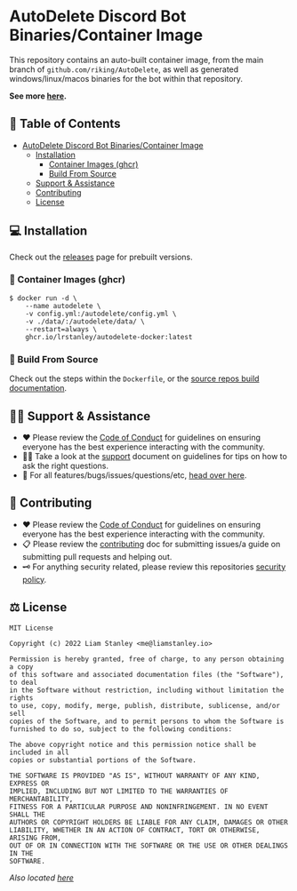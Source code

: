 # AutoDelete Discord Bot Binaries/Container Image

This repository contains an auto-built container image, from the main branch of `github.com/riking/AutoDelete`, as
well as generated windows/linux/macos binaries for the bot within that repository.

**See more [here](https://github.com/riking/AutoDelete).**

<!-- template:begin:toc -->
<!-- do not edit anything in this "template" block, its auto-generated -->
## :link: Table of Contents

- [AutoDelete Discord Bot Binaries/Container Image](#autodelete-discord-bot-binariescontainer-image)
  - [Installation](#computer-installation)
    - [Container Images (ghcr)](#whale-container-images-ghcr)
    - [Build From Source](#toolbox-build-from-source)
  - [Support &amp; Assistance](#raising_hand_man-support--assistance)
  - [Contributing](#handshake-contributing)
  - [License](#balance_scale-license)
<!-- template:end:toc -->

## :computer: Installation

Check out the [releases](https://github.com/lrstanley/autodelete-docker/releases)
page for prebuilt versions.

### :whale: Container Images (ghcr)

```console
$ docker run -d \
    --name autodelete \
    -v config.yml:/autodelete/config.yml \
    -v ./data/:/autodelete/data/ \
    --restart=always \
    ghcr.io/lrstanley/autodelete-docker:latest
```

### :toolbox: Build From Source

Check out the steps within the `Dockerfile`, or the [source repos build documentation](https://github.com/riking/AutoDelete/blob/master/docs/build.sh).

<!-- template:begin:support -->
<!-- do not edit anything in this "template" block, its auto-generated -->
## :raising_hand_man: Support & Assistance

- :heart: Please review the [Code of Conduct](.github/CODE_OF_CONDUCT.md) for
     guidelines on ensuring everyone has the best experience interacting with
     the community.
- :raising_hand_man: Take a look at the [support](.github/SUPPORT.md) document on
     guidelines for tips on how to ask the right questions.
- :lady_beetle: For all features/bugs/issues/questions/etc, [head over here](https://github.com/lrstanley/autodelete-docker/issues/new/choose).
<!-- template:end:support -->

<!-- template:begin:contributing -->
<!-- do not edit anything in this "template" block, its auto-generated -->
## :handshake: Contributing

- :heart: Please review the [Code of Conduct](.github/CODE_OF_CONDUCT.md) for guidelines
     on ensuring everyone has the best experience interacting with the
    community.
- :clipboard: Please review the [contributing](.github/CONTRIBUTING.md) doc for submitting
     issues/a guide on submitting pull requests and helping out.
- :old_key: For anything security related, please review this repositories [security policy](https://github.com/lrstanley/autodelete-docker/security/policy).
<!-- template:end:contributing -->

<!-- template:begin:license -->
<!-- do not edit anything in this "template" block, its auto-generated -->
## :balance_scale: License

```
MIT License

Copyright (c) 2022 Liam Stanley <me@liamstanley.io>

Permission is hereby granted, free of charge, to any person obtaining a copy
of this software and associated documentation files (the "Software"), to deal
in the Software without restriction, including without limitation the rights
to use, copy, modify, merge, publish, distribute, sublicense, and/or sell
copies of the Software, and to permit persons to whom the Software is
furnished to do so, subject to the following conditions:

The above copyright notice and this permission notice shall be included in all
copies or substantial portions of the Software.

THE SOFTWARE IS PROVIDED "AS IS", WITHOUT WARRANTY OF ANY KIND, EXPRESS OR
IMPLIED, INCLUDING BUT NOT LIMITED TO THE WARRANTIES OF MERCHANTABILITY,
FITNESS FOR A PARTICULAR PURPOSE AND NONINFRINGEMENT. IN NO EVENT SHALL THE
AUTHORS OR COPYRIGHT HOLDERS BE LIABLE FOR ANY CLAIM, DAMAGES OR OTHER
LIABILITY, WHETHER IN AN ACTION OF CONTRACT, TORT OR OTHERWISE, ARISING FROM,
OUT OF OR IN CONNECTION WITH THE SOFTWARE OR THE USE OR OTHER DEALINGS IN THE
SOFTWARE.
```

_Also located [here](LICENSE)_
<!-- template:end:license -->
